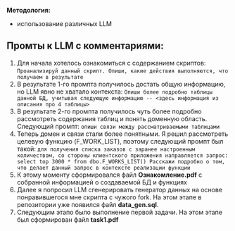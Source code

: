 **Методология:**
 - использование различных LLM 

## Промты к LLM с комментариями:
1. Для начала хотелось ознакомиться с содержанием скриптов: `Проанализируй данный скрипт. Опиши, какие действия выполняются, что получаем в результате`
2. В результате 1-го промпта получилось достать общую информацию, но LLM явно не хватало контекста: `Опиши более подробно таблицы данной БД, учитывая следующую информацию -- <здесь информация из описания про 4 таблицы>`
3. В результате 2-го промпта получилось чуть более подробно рассмотреть содержания таблиц и понять доменную область. Следующий промпт: `опиши связи между рассматриваемыми таблицами`
4. Теперь домен и связи стали более понятными. Я решил рассмотреть целевую функцию (F_WORK_LIST), поэтому следующий промпт был такой: `для получения списка заказов с заранее настроенным количеством, со стороны клиентского приложения направляется запрос: select top 3000 * from dbo.F_WORKS_LIST()
Расскажи подробно о том, что делает данный запрос в контексте реализации функции`
5. К этому моменту сформировался файл **Ознакомление.pdf** с собранной информацией о создаваемой БД и функциях
6. Далее я попросил LLM сгенерировать генератор данных на основе понравившегося мне скрипта с чужого fork. На этом этапе в репозитории уже появился файл **data_gen.sql**. 
7. Следующим этапо было выполнение первой задачи. На этом этапе был сформирован файл **task1.pdf**